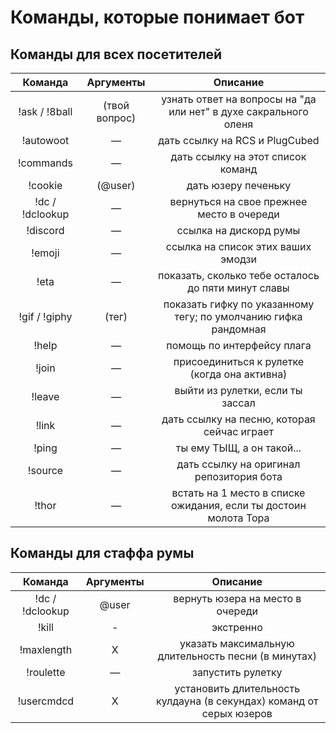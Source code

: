 # Команды, которые понимает бот

## Команды для всех посетителей

| Команда | Аргументы | Описание |
|:-------:|:---------:|:-----------:|
| !ask / !8ball | (твой вопрос) | узнать ответ на вопросы на "да или нет" в духе сакрального оленя |
| !autowoot | — | дать ссылку на RCS и PlugCubed |
| !commands | — | дать ссылку на этот список команд |
| !cookie | (@user) | дать юзеру печеньку |
| !dc / !dclookup | — | вернуться на свое прежнее место в очереди |
| !discord | — | ссылка на дискорд румы |
| !emoji | — | ссылка на список этих ваших эмодзи |
| !eta | — | показать, сколько тебе осталось до пяти минут славы |
| !gif / !giphy | (тег) | показать гифку по указанному тегу; по умолчанию гифка рандомная |
| !help | — | помощь по интерфейсу плага |
| !join | — | присоединиться к рулетке (когда она активна) |
| !leave | — | выйти из рулетки, если ты зассал |
| !link | — | дать ссылку на песню, которая сейчас играет |
| !ping | — | ты ему ТЫЩ, а он такой... |
| !source | — | дать ссылку на оригинал репозитория бота |
| !thor | — | встать на 1 место в списке ожидания, если ты достоин молота Тора |

## Команды для стаффа румы

| Команда | Аргументы | Описание |
|:-------:|:---------:|:-----------:|
| !dc / !dclookup | @user | вернуть юзера на место в очереди |
| !kill | - | экстренно  |
| !maxlength | X | указать максимальную длительность песни (в минутах) |
| !roulette | — | запустить рулетку |
| !usercmdcd | X | установить длительность кулдауна (в секундах) команд от серых юзеров |
